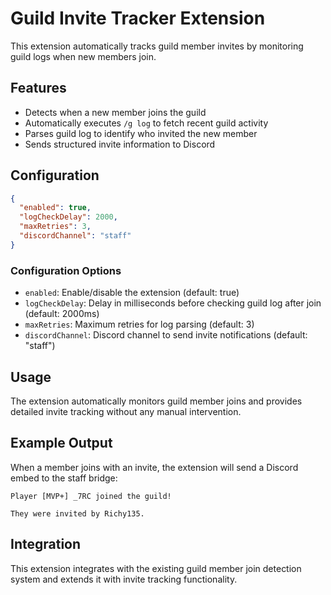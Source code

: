 # Guild Invite Tracker Extension

This extension automatically tracks guild member invites by monitoring guild logs when new members join.

## Features

- Detects when a new member joins the guild
- Automatically executes `/g log` to fetch recent guild activity
- Parses guild log to identify who invited the new member
- Sends structured invite information to Discord

## Configuration

```json
{
  "enabled": true,
  "logCheckDelay": 2000,
  "maxRetries": 3,
  "discordChannel": "staff"
}
```

### Configuration Options

- `enabled`: Enable/disable the extension (default: true)
- `logCheckDelay`: Delay in milliseconds before checking guild log after join (default: 2000ms)
- `maxRetries`: Maximum retries for log parsing (default: 3)
- `discordChannel`: Discord channel to send invite notifications (default: "staff")

## Usage

The extension automatically monitors guild member joins and provides detailed invite tracking without any manual intervention.

## Example Output

When a member joins with an invite, the extension will send a Discord embed to the staff bridge:
```
Player [MVP+] _7RC joined the guild!

They were invited by Richy135.
```

## Integration

This extension integrates with the existing guild member join detection system and extends it with invite tracking functionality.
